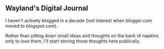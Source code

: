 ## Wayland's Digital Journal

I haven't actively blogged in a decade (lost interest when blogger.com moved to blogspot.com).

Rather than jotting down small ideas and thoughts on the back of napkins only to lose them, I'll start storing those thoughts here publically.

